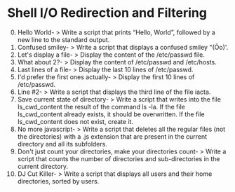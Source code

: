 # Shell I/O Redirection and Filtering
0. Hello World- > Write a script that prints “Hello, World”, followed by a new line to the standard output.
1. Confused smiley- > Write a script that displays a confused smiley "(Ôo)'.
2. Let's display a file- > Display the content of the /etc/passwd file.
3. What about 2?- > Display the content of /etc/passwd and /etc/hosts.
4. Last lines of a file- > Display the last 10 lines of /etc/passwd.
5.  I'd prefer the first ones actually- > Display the first 10 lines of /etc/passwd.
6. Line #2- > Write a script that displays the third line of the file iacta.
8.  Save current state of directory- > Write a script that writes into the file ls_cwd_content the result of the command ls -la. If the file ls_cwd_content already exists, it should be overwritten. If the file ls_cwd_content does not exist, create it.
9.  No more javascript- > Write a script that deletes all the regular files (not the directories) with a .js extension that are present in the current directory and all its subfolders.
10. Don't just count your directories, make your directories count- > Write a script that counts the number of directories and sub-directories in the current directory.
22. DJ Cut Killer- > Write a script that displays all users and their home directories, sorted by users.

